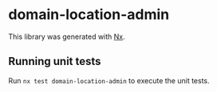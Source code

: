 # domain-location-admin

This library was generated with [Nx](https://nx.dev).

## Running unit tests

Run `nx test domain-location-admin` to execute the unit tests.
